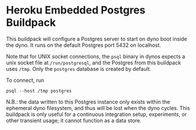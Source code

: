 # Heroku Embedded Postgres Buildpack

This buildpack will configure a Postgres server to start on dyno boot
inside the dyno. It runs on the default Postgres port 5432 on
localhost.

Note that for UNIX socket connections, the `psql` binary in dynos
expects a unix socket file at `/run/postgresql`, and the Postgres from
this buildpack uses `/tmp`. Only the `postgres` database is created by
default.

To connect, run

```
psql --host /tmp postgres
```

N.B.: the data written to this Postgres instance only exists within
the ephemeral dyno filesystem, and thus will be lost when the dyno
cycles. This buildpack is only useful for a continuous integration
setup, experiments, or other transient usage; it cannot function as a
data store.
